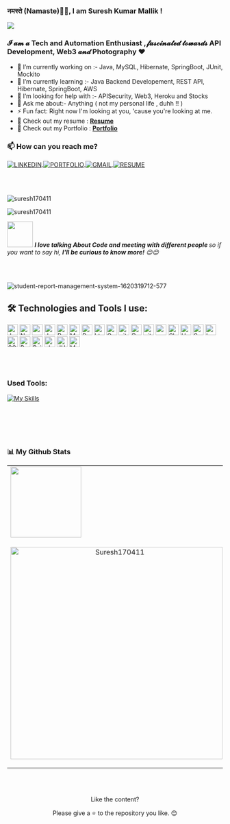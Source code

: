 
### नमस्ते (Namaste)🙏🏻, I am Suresh Kumar Mallik !

<a href="https://github.com/durgeshrai633/readme-typing-svg"><img src="https://readme-typing-svg.herokuapp.com?lines=Java+Backend+Developer;&center=true&width=400&height=40"></a>
### 𝓘 𝓪𝓶 𝓪  Tech and Automation Enthusiast ,𝓯𝓪𝓼𝓬𝓲𝓷𝓪𝓽𝓮𝓭  𝓽𝓸𝔀𝓪𝓻𝓭𝓼  API Development, Web3 𝓪𝓷𝓭 Photography ❤️

- 🔭 I’m currently working on :- Java, MySQL, Hibernate, SpringBoot, JUnit, Mockito
- 🌱 I’m currently learning :- Java Backend Developement, REST API, Hibernate, SpringBoot, AWS
- 🤔 I’m looking for help with :- APISecurity, Web3, Heroku and Stocks
- 💬 Ask me about:- Anything ( not my personal life , duhh !! )
- ⚡ Fun fact:  Right now I'm looking at you, 'cause you're looking at me.
- 📄 Check out my resume : **[Resume](https://drive.google.com/file/d/1RGKv8ZyLxQ9zvgja8Qm6qNgG_Au5USIM/view?usp=sharing)**
- 💼 Check out my Portfolio : **[Portfolio](https://suresh170411.github.io/)**
### 📫 How can you reach me?

<p align="left">
    <a href="https://www.linkedin.com/in/suresh-kumar-mallik-7193b4233?lipi=urn%3Ali%3Apage%3Ad_flagship3_profile_view_base_contact_details%3BrovONgGZTXWjDexRRKohIA%3D%3D">
        <img align="center" src="https://img.shields.io/badge/LinkedIn-0077B5?style=for-the-badge&logo=linkedin&logoColor=white" alt="LINKEDIN" />
    </a>
    <a href="https://suresh170411.github.io/">
        <img align="center" src="https://img.shields.io/badge/Portfolio-18A303?style=for-the-badge&logo=ionic&logoColor=white" alt="PORTFOLIO" />
    </a>
    <a title="suresh.20fk@gmail.com" href="mailto:rushivenketesh@gmail.com">
        <img align="center" src="https://img.shields.io/badge/Gmail-D14836?style=for-the-badge&logo=gmail&logoColor=white" alt="GMAIL" />
    </a>
    <a title="Suresh_Kumar_Mallik_Resume" href="https://drive.google.com/file/d/1RGKv8ZyLxQ9zvgja8Qm6qNgG_Au5USIM/view?usp=sharing">
        <img align="center" src="https://img.shields.io/badge/Resume-F7B93E?style=for-the-badge&logo=Resume&logoColor=white" alt="RESUME" />
    </a>
</p>
<br></br>

<p align="left"> <img src="https://komarev.com/ghpvc/?username=suresh170411&label=Profile%20views&color=0e75b6&style=flat-square" alt="suresh170411" /> </p>
<p> <img src="https://img.shields.io/github/followers/suresh170411?style=social" alt="suresh170411" /> </p>

<img src="https://media.giphy.com/media/LnQjpWaON8nhr21vNW/giphy.gif" width="60">
<em><b>I love talking About Code and meeting with different people </b>so if you want to say hi, <b> I'll be curious to know more!</b> 😊😊</em>

<br></br>

![student-report-management-system-1620319712-577](https://i.postimg.cc/bN4RF5zs/971.jpg)

## 🛠️ Technologies and Tools I use:

<p>
<img alt="Javascript" src="https://img.shields.io/badge/JavaScript-323330?style=for-the-badge&logo=javascript&logoColor=F7DF1E"  height="25px"/>

<img alt="Nodejs" src="https://img.shields.io/badge/Node.js-339933?style=for-the-badge&logo=nodedotjs&logoColor=white"  height="25px"/>
<img alt="npm" src="https://img.shields.io/badge/NPM-323330.svg?style=for-the-badge&logo=npm&logoColor=white" height="25px"/>


<img alt="Java" src="https://img.shields.io/badge/JAVA-F7B93E?style=for-the-badge&logo=Java8&logoColor=white" height="25px"/>
<img alt="Bootstrap" src="https://img.shields.io/badge/Bootstrap-563D7C?style=for-the-badge&logo=bootstrap&logoColor=white" height="25px"/>
<img alt="Material UI" src="https://img.shields.io/badge/Material--UI-0081CB?style=for-the-badge&logo=material-ui&logoColor=white" height="25px"/>

<img alt="RestAPI" src="https://img.shields.io/badge/restapi-109989?style=for-the-badge&logo=RESTAPI&logoColor=white" height="25px"/>


<img alt="html5" src="https://img.shields.io/badge/HTML5-E34F26?style=for-the-badge&logo=html5&logoColor=white" height="25px"/>
<img alt="Css3" src="https://img.shields.io/badge/CSS3-1572B6?style=for-the-badge&logo=css3&logoColor=white" height="25px"/>
<img alt="git" src="https://img.shields.io/badge/-Git-323330?style=flat-square&logo=git&logoColor=white" height="25px"/>

<img alt="Prettier" src="https://img.shields.io/badge/-Prettier-F7B93E?style=flat-square&logo=prettier&logoColor=white" height="25px"/>
<img alt="github actions" src="https://img.shields.io/badge/-Github_Actions-2088FF?style=flat-square&logo=github-actions&logoColor=white" height="25px"/>
<img alt="postman" src="https://img.shields.io/badge/Postman-FF6C37?style=for-the-badge&logo=Postman&logoColor=white" height="25px"/>
<img alt="Sb" src="https://img.shields.io/badge/Spring Boot-339933?style=for-the-badge&logo=Springboot&logoColor=white" height="25px"/>
<img alt="Hybernate" src="https://img.shields.io/badge/Hybernate-323330?style=for-the-badge&logo=Hybernate&logoColor=F7DF1E"  height="25px"/>
<img alt="Swagger" src="https://img.shields.io/badge/Swagger-339933?style=for-the-badge&logo=Swagger&logoColor=white" height="25px"/>
<img alt="Lombok" src="https://img.shields.io/badge/-Lombok-AC3922?style=flat-square&logo=Lombok&logoColor=white" height="25px"/>
<img alt="SQL" src="https://img.shields.io/badge/-MySQL-FFFFFF?style=flat-square&logo=MySQL&logoColor=black" height="25px"/>
<img alt="Python" src="https://img.shields.io/badge/-Python-1572B6?style=flat-square&logo=Python&logoColor=white" height="25px"/>
<img alt="Railway" src="https://img.shields.io/badge/-Railway-563D7C?style=flat-square&logo=Railway&logoColor=white" height="25px"/>
<img alt="elasticsearch" src="https://img.shields.io/badge/-elasticsearch-109989?style=flat-square&logo=elasticsearch&logoColor=white" height="25px"/>
<img alt="JUnit5" src="https://img.shields.io/badge/-JUnit5-d44e47?style=flat-square&logo=JUnit5&logoColor=white" height="25px"/>
<img alt="Mockito" src="https://img.shields.io/badge/-Mockito-339933?style=flat-square&logo=Mockito&logoColor=white" height="25px"/>
</p>
<br/>
<br/>

### Used Tools:

[![My Skills](https://skills.thijs.gg/icons?i=spring,hibernate,maven,mysql,aws,git,vscode,netlify,postman,railway,Railway)](https://skills.thijs.gg)


<br />
<br />
<br />
<br />

### 📊 My Github Stats
    
<table>
    <tbody>
        <tr>
            <td>
                <img height="165em" src="https://github-readme-streak-stats.herokuapp.com/?user=suresh170411&show_icons=true&hide_border=true&&count_private=true&include_all_commits=true"/>
            </td>
            <td>
                <img height="165em" src="https://github-readme-stats.vercel.app/api?username=suresh170411&show_icons=true&hide_border=true&&count_private=true&include_all_commits=true" />
            </td>
        </tr>
        <tr>
            <td>
                <p align="center"><img align="center" width="495px" src="https://github-readme-stats.vercel.app/api/top-langs?username=Suresh170411&show_icons=true&title_color=ffc800&text_color=ffffff&bg_color=010000&locale=en&layout=compact" alt="Suresh170411" /></p>
            </td>
        </tr>
    </tbody>
</table>

  <br />
  <br />
<p align="center">Like the content? </p>
<p align="center"> Please give a ⭐ to the repository you like. 😊</p>

  




